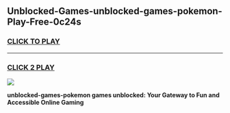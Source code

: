 
## Unblocked-Games-unblocked-games-pokemon-Play-Free-0c24s
<h3>
<a href="https://premium76.site?title=unblocked-games-pokemon&ref=19M">CLICK TO PLAY</a></h3>
<hr>

<h3>
<a href="https://premium76.site?title=unblocked-games-pokemon&ref=19M">CLICK 2 PLAY</a>
  
</h3>

<a href="https://premium76.site?title=unblocked-games-pokemon&ref=19M"><img src="https://clearcache.store/games.png"></a>


**unblocked-games-pokemon games unblocked: Your Gateway to Fun and Accessible Online Gaming**
